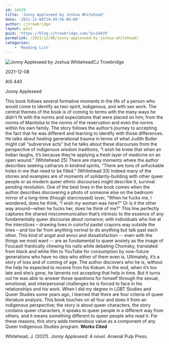 ```yaml
---
id: 14439
title: 'Jonny Appleseed by Joshua Whitehead'
date: '2021-12-08T19:49:56-08:00'
author: cjtrowbridge
layout: post
guid: 'https://blog.cjtrowbridge.com/?p=14439'
permalink: /2021/12/08/jonny-appleseed-by-joshua-whitehead/
categories:
    - 'Reading List'
---
```


![Jonny Appleseed by Joshua Whitehead](https://blog.cjtrowbridge.com/wp-content/uploads/2021/12/Jonny-Appleseed-by-Joshua-Whitehead-1-1.jpg)CJ Trowbridge

2021-12-08

AIS 440

Jonny Appleseed

 This book follows several formative moments in the life of a person who would come to identify as two-spirit, indigenous, and with sex work. The central themes of the book is of coming to terms with the many ways he didn’t fit with the norms and expectations that were placed on him; from the norms of Manitoba to the norms of the reservation and even the norms within his own family. The story follows the author’s journey to accepting the fact that he was different and learning to identify with those differences. He talks about healing generational trauma in terms of what Judith Butler might call “subversive acts” but he talks about these discourses from the perspective of indigenous wisdom traditions, “I wish he knew that when an Indian laughs, it’s because they’re applying a fresh layer of medicine on an open wound.” (Whitehead 25) There are many moments where the author describes seeking catharsis in kindred spirits, “There are tons of unfuckable holes in me that need to be filled.” (Whitehead 33) Indeed many of the stories and examples are of moments of solidarity-building with other queer people or as modern queer ethnic discourses might describe it, survival pending revolution. One of the best lines in the book comes when the author describes discovering a photo of someone else on the bedroom mirror of a long-time (though starcrossed) lover, “When he fucks me, I wondered, does he think, “I wish my woman was here?” Or is it the other way around—when he fucks her, does he think of me?” This line perfectly captures the shared miscommunication that’s intrinsic to the essence of any fundamentally queer discourse about romance; with individuals who live at the interstices – drawing lives in colorful pastel crayons way outside the lines – and too far from anything normal to do anything but talk past each other. This kind of angst and ennui and dissatisfaction -- even with the things we most want -- are as fundamental to queer anxiety as the image of Foucault frantically chewing his nails while debating Chomsky, translated from black and white film to YouTube for consumption by now-future generations who have no idea who either of them even is. Ultimately, it’s a story of loss and of coming of age. The author discovers who he is, without the help he expected to receive from his Kokum. In the end, when it’s too late and she’s gone, he laments not accepting that help in time. But it turns out he was able to answer those questions for himself through the sexual, emotional, and interpersonal challenges he is forced to face in his relationships and his work. When I did my degree in LGBT Studies and Queer Studies some years ago, I learned that there are four criteria of queer literature analysis. This book touches on all four and does it from an indigenous perspective; the story is about queer characters, the story contains queer characters, it speaks to queer people in a different way from others, and it means something different to queer people who read it. For these reasons, this story adds tremendous value as a component of any Queer Indigenous Studies program. **Works Cited**

Whitehead, J. (2021). *Jonny Appleseed: A novel*. Arsenal Pulp Press.